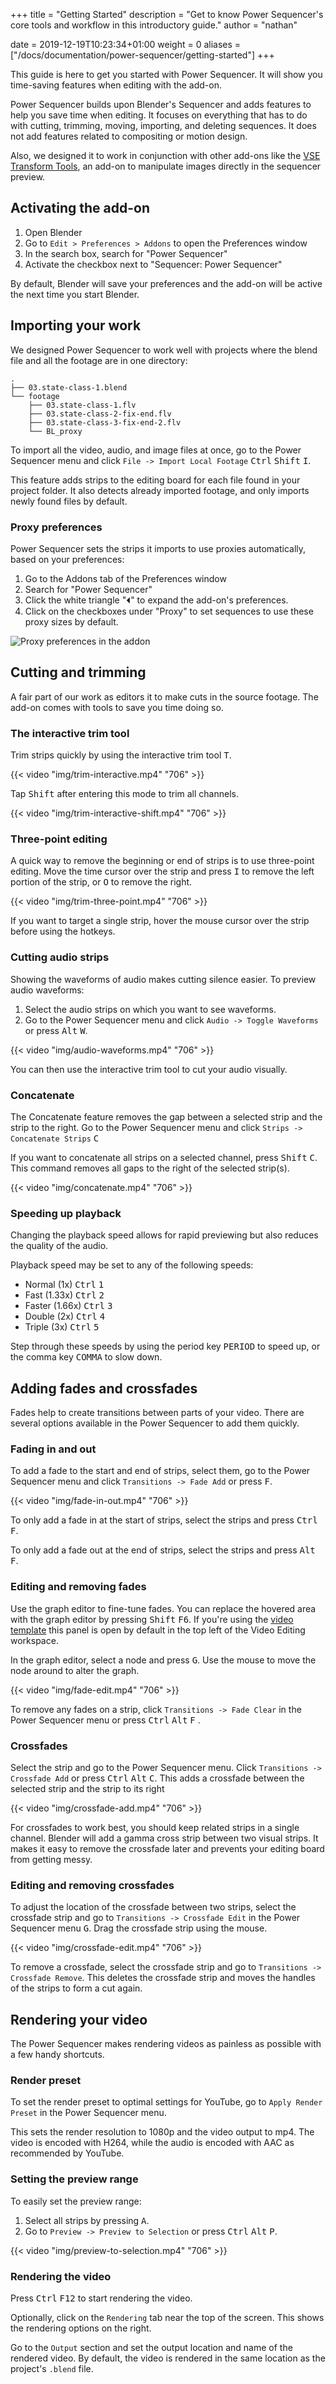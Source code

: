 +++
title = "Getting Started"
description = "Get to know Power Sequencer's core tools and workflow in this introductory guide."
author = "nathan"

date = 2019-12-19T10:23:34+01:00
weight = 0
aliases = ["/docs/documentation/power-sequencer/getting-started"]
+++

This guide is here to get you started with Power Sequencer. It will show you time-saving features when editing with the add-on.

Power Sequencer builds upon Blender's Sequencer and adds features to help you save time when editing. It focuses on everything that has to do with cutting, trimming, moving, importing, and deleting sequences. It does not add features related to compositing or motion design.

Also, we designed it to work in conjunction with other add-ons like the [VSE Transform Tools](https://github.com/doakey3/VSE_Transform_Tools), an add-on to manipulate images directly in the sequencer preview.

## Activating the add-on ##

1. Open Blender
1. Go to `Edit > Preferences > Addons` to open the Preferences window
1. In the search box, search for "Power Sequencer"
1. Activate the checkbox next to "Sequencer: Power Sequencer"

By default, Blender will save your preferences and the add-on will be active the next time you start Blender.

## Importing your work ##

We designed Power Sequencer to work well with projects where the blend file and all the footage are in one directory:

```
.
├── 03.state-class-1.blend
└── footage
    ├── 03.state-class-1.flv
    ├── 03.state-class-2-fix-end.flv
    ├── 03.state-class-3-fix-end-2.flv
    └── BL_proxy
```

To import all the video, audio, and image files at once, go to the Power Sequencer menu and click `File -> Import Local Footage` <kbd>Ctrl</kbd> <kbd>Shift</kbd> <kbd>I</kbd>.

This feature adds strips to the editing board for each file found in your project folder. It also detects already imported footage, and only imports newly found files by default.

### Proxy preferences ###

Power Sequencer sets the strips it imports to use proxies automatically, based on your preferences:

1. Go to the Addons tab of the Preferences window
1. Search for "Power Sequencer"
1. Click the white triangle "⏴" to expand the add-on's preferences.
1. Click on the checkboxes under "Proxy" to set sequences to use these proxy sizes by default.

![Proxy preferences in the addon](img/setting-proxy-preferences.png)

## Cutting and trimming ##

A fair part of our work as editors it to make cuts in the source footage. The add-on comes with tools to save you time doing so.

### The interactive trim tool ###

Trim strips quickly by using the interactive trim tool <kbd>T</kbd>.

{{< video "img/trim-interactive.mp4" "706" >}}

Tap <kbd>Shift</kbd> after entering this mode to trim all channels.

{{< video "img/trim-interactive-shift.mp4" "706" >}}

### Three-point editing ###

A quick way to remove the beginning or end of strips is to use three-point editing. Move the time cursor over the strip and press <kbd>I</kbd> to remove the left portion of the strip, or <kbd>O</kbd> to remove the right.

{{< video "img/trim-three-point.mp4" "706" >}}

If you want to target a single strip, hover the mouse cursor over the strip before using the hotkeys.

### Cutting audio strips ###

Showing the waveforms of audio makes cutting silence easier. To preview audio waveforms:

1. Select the audio strips on which you want to see waveforms.
2. Go to the Power Sequencer menu and click `Audio -> Toggle Waveforms` or press <kbd>Alt</kbd> <kbd>W</kbd>.

{{< video "img/audio-waveforms.mp4" "706" >}}

You can then use the interactive trim tool to cut your audio visually.

### Concatenate ###

The Concatenate feature removes the gap between a selected strip and the strip to the right. Go to the Power Sequencer menu and click `Strips -> Concatenate Strips` <kbd>C</kbd>

If you want to concatenate all strips on a selected channel, press <kbd>Shift</kbd> <kbd>C</kbd>. This command removes all gaps to the right of the selected strip(s).

{{< video "img/concatenate.mp4" "706" >}}

### Speeding up playback

Changing the playback speed allows for rapid previewing but also reduces the quality of the audio.

Playback speed may be set to any of the following speeds:

-  Normal (1x) <kbd>Ctrl</kbd> <kbd>1</kbd>
-  Fast (1.33x) <kbd>Ctrl</kbd> <kbd>2</kbd>
-  Faster (1.66x) <kbd>Ctrl</kbd> <kbd>3</kbd>
-  Double (2x) <kbd>Ctrl</kbd> <kbd>4</kbd>
-  Triple (3x) <kbd>Ctrl</kbd> <kbd>5</kbd>

Step through these speeds by using the period key <kbd>PERIOD</kbd> to speed up, or the comma key <kbd>COMMA</kbd> to slow down.

## Adding fades and crossfades ##

Fades help to create transitions between parts of your video. There are several options available in the Power Sequencer to add them quickly.

### Fading in and out ###

To add a fade to the start and end of strips, select them, go to the Power Sequencer menu and click `Transitions -> Fade Add` or press <kbd>F</kbd>.

{{< video "img/fade-in-out.mp4" "706" >}}

To only add a fade in at the start of strips, select the strips and press <kbd>Ctrl</kbd> <kbd>F</kbd>.

To only add a fade out at the end of strips, select the strips and press <kbd>Alt</kbd> <kbd>F</kbd>.

### Editing and removing fades ###

Use the graph editor to fine-tune fades. You can replace the hovered area with the graph editor by pressing <kbd>Shift</kbd> <kbd>F6</kbd>. If you're using the [video template](https://www.gdquest.com/docs/guidelines/best-practices/making-videos/#blender-video-editing-template) this panel is open by default in the top left of the Video Editing workspace.

In the graph editor, select a node and press <kbd>G</kbd>. Use the mouse to move the node around to alter the graph.

{{< video "img/fade-edit.mp4" "706" >}}

To remove any fades on a strip, click `Transitions -> Fade Clear` in the Power Sequencer menu or press <kbd>Ctrl</kbd> <kbd>Alt</kbd> <kbd>F</kbd> .

### Crossfades ###

Select the strip and go to the Power Sequencer menu. Click `Transitions -> Crossfade Add` or press <kbd>Ctrl</kbd> <kbd>Alt</kbd> <kbd>C</kbd>. This adds a crossfade between the selected strip and the strip to its right

{{< video "img/crossfade-add.mp4" "706" >}}

For crossfades to work best, you should keep related strips in a single channel. Blender will add a gamma cross strip between two visual strips. It makes it easy to remove the crossfade later and prevents your editing board from getting messy.

### Editing and removing crossfades ###

To adjust the location of the crossfade between two strips, select the crossfade strip and go to `Transitions -> Crossfade Edit` in the Power Sequencer menu <kbd>G</kbd>. Drag the crossfade strip using the mouse.

{{< video "img/crossfade-edit.mp4" "706" >}}

To remove a crossfade, select the crossfade strip and go to `Transitions -> Crossfade Remove`. This deletes the crossfade strip and moves the handles of the strips to form a cut again.

## Rendering your video ##

The Power Sequencer makes rendering videos as painless as possible with a few handy shortcuts.

### Render preset ###

To set the render preset to optimal settings for YouTube, go to `Apply Render Preset` in the Power Sequencer menu.

This sets the render resolution to 1080p and the video output to mp4. The video is encoded with H264, while the audio is encoded with AAC as recommended by YouTube.

### Setting the preview range ###

To easily set the preview range:

1. Select all strips by pressing <kbd>A</kbd>.
2. Go to `Preview -> Preview to Selection` or press <kbd>Ctrl</kbd> <kbd>Alt</kbd> <kbd>P</kbd>.

{{< video "img/preview-to-selection.mp4" "706" >}}

### Rendering the video ###

Press <kbd>Ctrl</kbd> <kbd>F12</kbd> to start rendering the video.

Optionally, click on the `Rendering` tab near the top of the screen. This shows the rendering options on the right.

Go to the `Output` section and set the output location and name of the rendered video. By default, the video is rendered in the same location as the project's `.blend` file.
